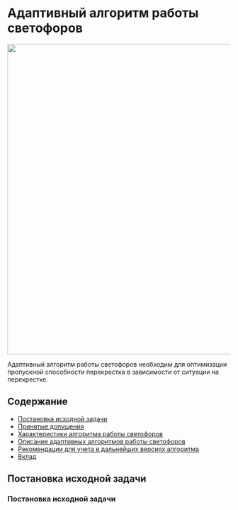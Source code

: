 # Адаптивный алгоритм работы светофоров

<p align="left">
  <img width="700" src="https://logos44.ru/wp-content/uploads/2023/11/1640437874_36-funart-pro-p-foni-so-svetoforami-39.jpeg">
</p>

Адаптивный алгоритм работы светофоров необходим для оптимизации пропускной способности перекрестка в зависимости от ситуации на перекрестке.

## Содержание

- [Постановка исходной задачи](#general_task)
- [Принятые допущения](#assumptions)
- [Характеристики алгоритма работы светофоров](#algorithms)
- [Описание адаптивных алгоритмов работы светофоров](#alg_desc)
- [Рекомендации для учета в дальнейших версиях алгоритма](#recs)
- [Вклад](#contributors)

## <a name="general_task"></a> Постановка исходной задачи





### Постановка исходной задачи
